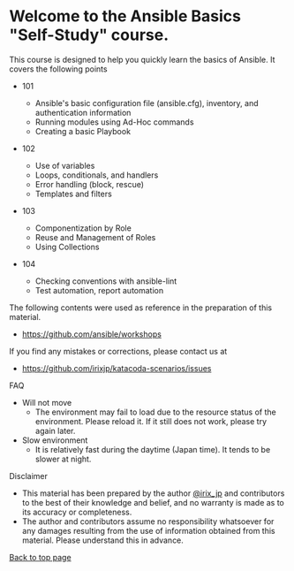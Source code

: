 
# Welcome to the Ansible Basics "Self-Study" course.

This course is designed to help you quickly learn the basics of Ansible. It covers the following points

- 101
  - Ansible's basic configuration file (ansible.cfg), inventory, and authentication information
  - Running modules using Ad-Hoc commands
  - Creating a basic Playbook

- 102
  - Use of variables
  - Loops, conditionals, and handlers
  - Error handling (block, rescue)
  - Templates and filters

- 103
  - Componentization by Role
  - Reuse and Management of Roles
  - Using Collections

- 104
  - Checking conventions with ansible-lint
  - Test automation, report automation

The following contents were used as reference in the preparation of this material.
- https://github.com/ansible/workshops

If you find any mistakes or corrections, please contact us at
- https://github.com/irixjp/katacoda-scenarios/issues

FAQ
- Will not move
  - The environment may fail to load due to the resource status of the environment. Please reload it. If it still does not work, please try again later.
- Slow environment
  - It is relatively fast during the daytime (Japan time). It tends to be slower at night.

Disclaimer
- This material has been prepared by the author [@irix_jp](https://twitter.com/irix_jp) and contributors to the best of their knowledge and belief, and no warranty is made as to its accuracy or completeness.
- The author and contributors assume no responsibility whatsoever for any damages resulting from the use of information obtained from this material. Please understand this in advance.

[Back to top page](https://killercoda.com/ansible)
